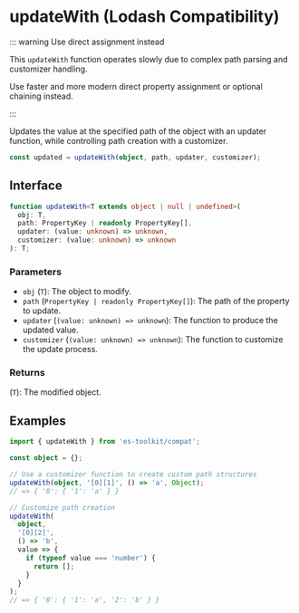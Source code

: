 # updateWith (Lodash Compatibility)

::: warning Use direct assignment instead

This `updateWith` function operates slowly due to complex path parsing and customizer handling.

Use faster and more modern direct property assignment or optional chaining instead.

:::

Updates the value at the specified path of the object with an updater function, while controlling path creation with a customizer.

```typescript
const updated = updateWith(object, path, updater, customizer);
```

## Interface

```typescript
function updateWith<T extends object | null | undefined>(
  obj: T,
  path: PropertyKey | readonly PropertyKey[],
  updater: (value: unknown) => unknown,
  customizer: (value: unknown) => unknown
): T;
```

### Parameters

- `obj` (`T`): The object to modify.
- `path` (`PropertyKey | readonly PropertyKey[]`): The path of the property to update.
- `updater` (`(value: unknown) => unknown`): The function to produce the updated value.
- `customizer` (`(value: unknown) => unknown`): The function to customize the update process.

### Returns

(`T`): The modified object.

## Examples

```typescript
import { updateWith } from 'es-toolkit/compat';

const object = {};

// Use a customizer function to create custom path structures
updateWith(object, '[0][1]', () => 'a', Object);
// => { '0': { '1': 'a' } }

// Customize path creation
updateWith(
  object,
  '[0][2]',
  () => 'b',
  value => {
    if (typeof value === 'number') {
      return [];
    }
  }
);
// => { '0': { '1': 'a', '2': 'b' } }
```
